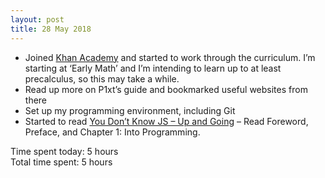 ```yaml
---
layout: post
title: 28 May 2018
---
```


* Joined [Khan Academy](https://www.khanacademy.com) and started to work through the curriculum. I’m starting at ‘Early Math’ and I’m intending to learn up to at least precalculus, so this may take a while.
* Read up more on P1xt’s guide and bookmarked useful websites from there
* Set up my programming environment, including Git
* Started to read [You Don’t Know JS – Up and Going](https://github.com/getify/You-Dont-Know-JS/blob/master/up%20&%20going/README.md)
– Read Foreword, Preface, and Chapter 1: Into Programming.

Time spent today: 5 hours  
Total time spent: 5 hours